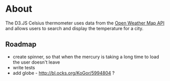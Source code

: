 # About 
The D3.JS Celsius thermometer uses data from the <a href="http://openweathermap.org/">Open Weather Map API</a> and allows users to search and display the temperature for a city. 

## Roadmap 
- create spinner, so that when the mercury is taking a long time to load the user doesn't leave
- write tests 
- add globe - http://bl.ocks.org/KoGor/5994804 ?

